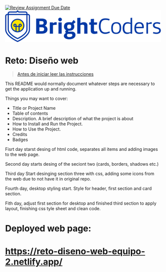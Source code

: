 [![Review Assignment Due Date](https://classroom.github.com/assets/deadline-readme-button-24ddc0f5d75046c5622901739e7c5dd533143b0c8e959d652212380cedb1ea36.svg)](https://classroom.github.com/a/DAmXqQbf)
![BrightCoders Logo](img/logo.png)

# Reto: Diseño web

> [Antes de iniciar leer las instrucciones](./instructions.md)

This README would normally document whatever steps are necessary to get the application up and running.

Things you may want to cover:

- Title or Project Name
- Table of contents
- Description. A brief description of what the project is about
- How to Install and Run the Project.
- How to Use the Project.
- Credits
- Badges

Fisrt day starst desing of html code, separates all items and adding images to the web page.

Second day starts desing of the seciont two (cards, borders, shadows etc.) 

Third day Start desinging section three with css, adding some icons from the web due to not have it in original repo.

Fourth day, desktop styling start. Style for header, first section and card section.

Fith day, adjust first section for desktop and finished third section to apply layout, finishing css tyle sheet and clean code. 


# Deployed web page:

# https://reto-diseno-web-equipo-2.netlify.app/